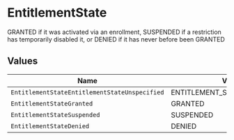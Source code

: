 # EntitlementState

GRANTED if it was activated via an enrollment, SUSPENDED if a restriction has temporarily disabled it, or DENIED if it has never before been GRANTED


## Values

| Name                                          | Value                                         |
| --------------------------------------------- | --------------------------------------------- |
| `EntitlementStateEntitlementStateUnspecified` | ENTITLEMENT_STATE_UNSPECIFIED                 |
| `EntitlementStateGranted`                     | GRANTED                                       |
| `EntitlementStateSuspended`                   | SUSPENDED                                     |
| `EntitlementStateDenied`                      | DENIED                                        |